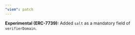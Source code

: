 ```yaml
---
"viem": patch
---
```


**Experimental (ERC-7739):** Added `salt` as a mandatory field of `verifierDomain`.
